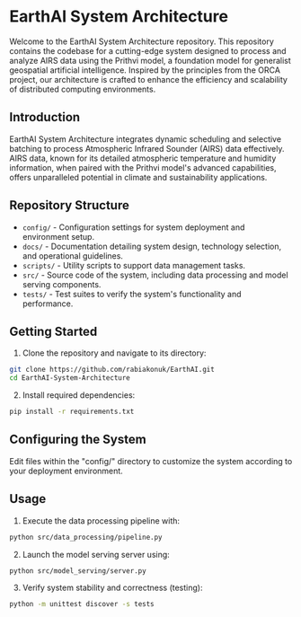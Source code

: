# EarthAI System Architecture

Welcome to the EarthAI System Architecture repository. This repository contains the codebase for a cutting-edge system designed to process and analyze AIRS data using the Prithvi model, a foundation model for generalist geospatial artificial intelligence. Inspired by the principles from the ORCA project, our architecture is crafted to enhance the efficiency and scalability of distributed computing environments.

## Introduction

EarthAI System Architecture integrates dynamic scheduling and selective batching to process Atmospheric Infrared Sounder (AIRS) data effectively. AIRS data, known for its detailed atmospheric temperature and humidity information, when paired with the Prithvi model's advanced capabilities, offers unparalleled potential in climate and sustainability applications.

## Repository Structure

- `config/` - Configuration settings for system deployment and environment setup.
- `docs/` - Documentation detailing system design, technology selection, and operational guidelines.
- `scripts/` - Utility scripts to support data management tasks.
- `src/` - Source code of the system, including data processing and model serving components.
- `tests/` - Test suites to verify the system's functionality and performance.

## Getting Started

1. Clone the repository and navigate to its directory:

```bash
git clone https://github.com/rabiakonuk/EarthAI.git
cd EarthAI-System-Architecture
```

2. Install required dependencies:

```bash
pip install -r requirements.txt
```
## Configuring the System

Edit files within the "config/" directory to customize the system according to your deployment environment.

## Usage

1. Execute the data processing pipeline with:
```bash
python src/data_processing/pipeline.py
```

2. Launch the model serving server using:
```bash
python src/model_serving/server.py
```

3. Verify system stability and correctness (testing):
```bash
python -m unittest discover -s tests
```